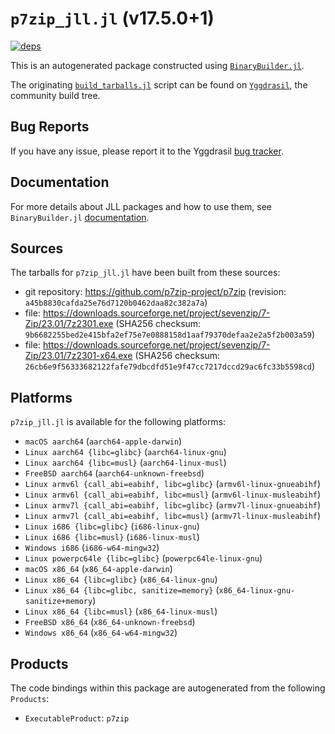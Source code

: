 # `p7zip_jll.jl` (v17.5.0+1)

[![deps](https://juliahub.com/docs/p7zip_jll/deps.svg)](https://juliahub.com/ui/Packages/General/p7zip_jll/)

This is an autogenerated package constructed using [`BinaryBuilder.jl`](https://github.com/JuliaPackaging/BinaryBuilder.jl).

The originating [`build_tarballs.jl`](https://github.com/JuliaPackaging/Yggdrasil/blob/2515f1fab1459fa34f2236a4604a87e33ea6b6bc/P/p7zip/build_tarballs.jl) script can be found on [`Yggdrasil`](https://github.com/JuliaPackaging/Yggdrasil/), the community build tree.

## Bug Reports

If you have any issue, please report it to the Yggdrasil [bug tracker](https://github.com/JuliaPackaging/Yggdrasil/issues).

## Documentation

For more details about JLL packages and how to use them, see `BinaryBuilder.jl` [documentation](https://docs.binarybuilder.org/stable/jll/).

## Sources

The tarballs for `p7zip_jll.jl` have been built from these sources:

* git repository: https://github.com/p7zip-project/p7zip (revision: `a45b8830cafda25e76d7120b0462daa82c382a7a`)
* file: https://downloads.sourceforge.net/project/sevenzip/7-Zip/23.01/7z2301.exe (SHA256 checksum: `9b6682255bed2e415bfa2ef75e7e0888158d1aaf79370defaa2e2a5f2b003a59`)
* file: https://downloads.sourceforge.net/project/sevenzip/7-Zip/23.01/7z2301-x64.exe (SHA256 checksum: `26cb6e9f56333682122fafe79dbcdfd51e9f47cc7217dccd29ac6fc33b5598cd`)

## Platforms

`p7zip_jll.jl` is available for the following platforms:

* `macOS aarch64` (`aarch64-apple-darwin`)
* `Linux aarch64 {libc=glibc}` (`aarch64-linux-gnu`)
* `Linux aarch64 {libc=musl}` (`aarch64-linux-musl`)
* `FreeBSD aarch64` (`aarch64-unknown-freebsd`)
* `Linux armv6l {call_abi=eabihf, libc=glibc}` (`armv6l-linux-gnueabihf`)
* `Linux armv6l {call_abi=eabihf, libc=musl}` (`armv6l-linux-musleabihf`)
* `Linux armv7l {call_abi=eabihf, libc=glibc}` (`armv7l-linux-gnueabihf`)
* `Linux armv7l {call_abi=eabihf, libc=musl}` (`armv7l-linux-musleabihf`)
* `Linux i686 {libc=glibc}` (`i686-linux-gnu`)
* `Linux i686 {libc=musl}` (`i686-linux-musl`)
* `Windows i686` (`i686-w64-mingw32`)
* `Linux powerpc64le {libc=glibc}` (`powerpc64le-linux-gnu`)
* `macOS x86_64` (`x86_64-apple-darwin`)
* `Linux x86_64 {libc=glibc}` (`x86_64-linux-gnu`)
* `Linux x86_64 {libc=glibc, sanitize=memory}` (`x86_64-linux-gnu-sanitize+memory`)
* `Linux x86_64 {libc=musl}` (`x86_64-linux-musl`)
* `FreeBSD x86_64` (`x86_64-unknown-freebsd`)
* `Windows x86_64` (`x86_64-w64-mingw32`)

## Products

The code bindings within this package are autogenerated from the following `Products`:

* `ExecutableProduct`: `p7zip`
